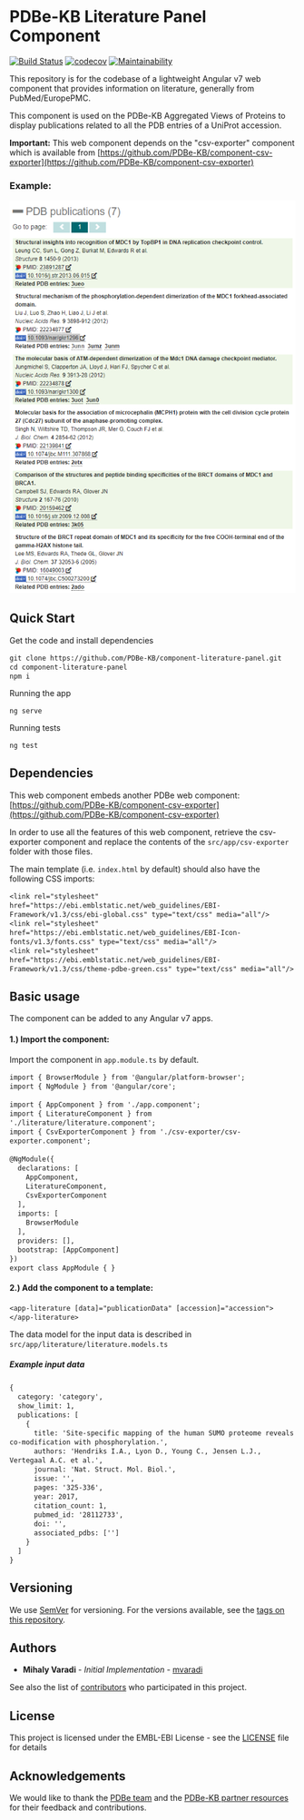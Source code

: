 PDBe-KB Literature Panel Component
=

[![Build Status](https://www.travis-ci.com/PDBe-KB/component-literature-panel.svg?branch=main)](https://www.travis-ci.com/PDBe-KB/component-literature-panel)
[![codecov](https://codecov.io/gh/PDBe-KB/component-literature-panel/branch/main/graph/badge.svg?token=LE7P93G7A5)](https://codecov.io/gh/PDBe-KB/component-literature-panel)
[![Maintainability](https://api.codeclimate.com/v1/badges/3df9aa685e8b62072d28/maintainability)](https://codeclimate.com/github/PDBe-KB/component-literature-panel/maintainability)

This repository is for the codebase of a lightweight Angular v7 web component that provides information on literature, generally from PubMed/EuropePMC.

This component is used on the PDBe-KB Aggregated Views of Proteins to display publications related to all the PDB entries of a UniProt accession.

**Important:** This web component depends on the "csv-exporter" component which is available from [https://github.com/PDBe-KB/component-csv-exporter](https://github.com/PDBe-KB/component-csv-exporter)

### Example:

<img src="https://raw.githubusercontent.com/PDBe-KB/component-literature-panel/main/pdbe-kb-literature-panel.png">

## Quick Start

Get the code and install dependencies
```
git clone https://github.com/PDBe-KB/component-literature-panel.git
cd component-literature-panel
npm i
```

Running the app
```
ng serve
```

Running tests
```
ng test
```

## Dependencies

This web component embeds another PDBe web component: [https://github.com/PDBe-KB/component-csv-exporter](https://github.com/PDBe-KB/component-csv-exporter)

In order to use all the features of this web component, retrieve the csv-exporter component and replace the contents of the `src/app/csv-exporter` folder with those files.

The main template (i.e. `index.html` by default) should also have the following CSS imports:
```angular2html
<link rel="stylesheet" href="https://ebi.emblstatic.net/web_guidelines/EBI-Framework/v1.3/css/ebi-global.css" type="text/css" media="all"/>
<link rel="stylesheet" href="https://ebi.emblstatic.net/web_guidelines/EBI-Icon-fonts/v1.3/fonts.css" type="text/css" media="all"/>
<link rel="stylesheet" href="https://ebi.emblstatic.net/web_guidelines/EBI-Framework/v1.3/css/theme-pdbe-green.css" type="text/css" media="all"/>
```

## Basic usage

The component can be added to any Angular v7 apps.

#### 1.) Import the component:

Import the component in `app.module.ts` by default.
```
import { BrowserModule } from '@angular/platform-browser';
import { NgModule } from '@angular/core';

import { AppComponent } from './app.component';
import { LiteratureComponent } from './literature/literature.component';
import { CsvExporterComponent } from './csv-exporter/csv-exporter.component';

@NgModule({
  declarations: [
    AppComponent,
    LiteratureComponent,
    CsvExporterComponent
  ],
  imports: [
    BrowserModule
  ],
  providers: [],
  bootstrap: [AppComponent]
})
export class AppModule { }
```

#### 2.) Add the component to a template:
```angular2html
<app-literature [data]="publicationData" [accession]="accession"></app-literature>
```

The data model for the input data is described in 
`src/app/literature/literature.models.ts`

##### Example input data

```angular2html
{
  category: 'category',
  show_limit: 1,
  publications: [
    {
      title: 'Site-specific mapping of the human SUMO proteome reveals co-modification with phosphorylation.',
      authors: 'Hendriks I.A., Lyon D., Young C., Jensen L.J., Vertegaal A.C. et al.',
      journal: 'Nat. Struct. Mol. Biol.',
      issue: '',
      pages: '325-336',
      year: 2017,
      citation_count: 1,
      pubmed_id: '28112733',
      doi: '',
      associated_pdbs: ['']
    }
  ]
}
```

## Versioning

We use [SemVer](http://semver.org/) for versioning. For the versions available, see the [tags on this repository](https://github.com/PDBe-KB/component-literature-panel/tags).

## Authors

* **Mihaly Varadi** - *Initial Implementation* - [mvaradi](https://github.com/mvaradi)

See also the list of [contributors](https://github.com/PDBe-KB/component-literature-panel/contributors) who participated in this project.

## License

This project is licensed under the EMBL-EBI License - see the [LICENSE](LICENSE) file for details

## Acknowledgements

We would like to thank the [PDBe team](https://www.pdbe.org) and the [PDBe-KB partner resources](https://github.com/PDBe-KB/pdbe-kb-manual/wiki/PDBe-KB-Annotations) for their feedback and contributions.
